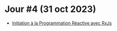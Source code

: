 # Jour #4 (31 oct 2023)

- [Initiation à la Programmation Réactive avec RxJs](https://rblmdst.github.io/angular-training-gdg-lome/07-rxjs-Initiation)
